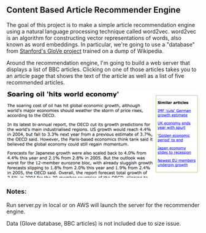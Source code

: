 ## Content Based Article Recommender Engine


The goal of this project is to make a simple article recommendation engine using a natural language processing technique called word2vec. word2vec is an algorithm for constructing vector representations of words, also known as word embeddings. In particular, we're going to use a "database" from [Stanford's GloVe project](https://nlp.stanford.edu/projects/glove/) trained on a dump of Wikipedia.

Around the recommendation engine, I'm going to build a web server that displays a list of BBC articles. Clicking on one of those articles takes you to an article page that shows the text of the article as well as a list of five recommended articles.

<p>
<img src="/website_screenshot.png" width="600">
</p>

### Notes:

Run server.py in local or on AWS will launch the server for the recommender engine.

Data (Glove database, BBC articles) is not included due to size issue.
